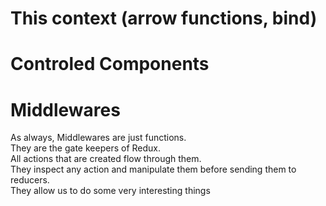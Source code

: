 # This context (arrow functions, bind)
# Controled Components
# Middlewares
As always, Middlewares are just functions.  
They are the gate keepers of Redux.  
All actions that are created flow through them.  
They inspect any action and manipulate them before sending them to reducers.  
They allow us to do some very interesting things
